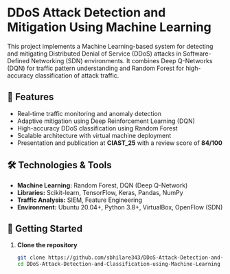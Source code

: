# DDoS Attack Detection and Mitigation Using Machine Learning

This project implements a Machine Learning-based system for detecting and mitigating Distributed Denial of Service (DDoS) attacks in Software-Defined Networking (SDN) environments. It combines Deep Q-Networks (DQN) for traffic pattern understanding and Random Forest for high-accuracy classification of attack traffic.

## 📌 Features

- Real-time traffic monitoring and anomaly detection
- Adaptive mitigation using Deep Reinforcement Learning (DQN)
- High-accuracy DDoS classification using Random Forest
- Scalable architecture with virtual machine deployment
- Presentation and publication at **CIAST_25** with a review score of **84/100**

## 🛠️ Technologies & Tools

- **Machine Learning:** Random Forest, DQN (Deep Q-Network)
- **Libraries:** Scikit-learn, TensorFlow, Keras, Pandas, NumPy
- **Traffic Analysis:** SIEM, Feature Engineering
- **Environment:** Ubuntu 20.04+, Python 3.8+, VirtualBox, OpenFlow (SDN)

## 🚀 Getting Started

1. **Clone the repository**
   ```bash
   git clone https://github.com/sbhilare343/DDoS-Attack-Detection-and-Classification-using-Machine-Learning.git
   cd DDoS-Attack-Detection-and-Classification-using-Machine-Learning
